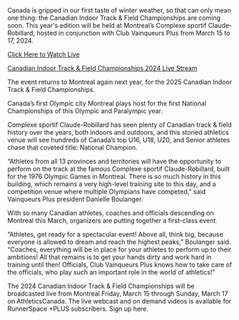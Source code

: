 Canada is gripped in our first taste of winter weather, so that can only mean one thing: the Canadian Indoor Track & Field Championships are coming soon. This year's edition will be held at Montreal’s Complexe sportif Claude-Robillard, hosted in conjunction with Club Vainqueurs Plus from March 15 to 17, 2024.

<a href="https://bestones.icu/canadianindoor/">Click Here to Watch Live</a>

<a href="https://bestones.icu/canadianindoor/">Canadian Indoor Track & Field Championships 2024 Live Stream</a>

The event returns to Montreal again next year, for the 2025 Canadian Indoor Track & Field Championships.

Canada’s first Olympic city Montreal plays host for the first National Championships of this Olympic and Paralympic year.

Complexe sportif Claude-Robillard has seen plenty of Canadian track & field history over the years, both indoors and outdoors, and this storied athletics venue will see hundreds of Canada’s top U16, U18, U20, and Senior athletes chase that coveted title: National Champion.

“Athletes from all 13 provinces and territories will have the opportunity to perform on the track at the famous Complexe sportif Claude-Robillard, built for the 1976 Olympic Games in Montreal. There is so much history in this building, which remains a very high-level training site to this day, and a competition venue where multiple Olympians have competed,” said Vainqueurs Plus president Danielle Boulanger.

With so many Canadian athletes, coaches and officials descending on Montreal this March, organizers are putting together a first-class event.

“Athletes, get ready for a spectacular event! Above all, think big, because everyone is allowed to dream and reach the highest peaks,” Boulanger said. “Coaches, everything will be in place for your athletes to perform up to their ambitions! All that remains is to get your hands dirty and work hard in training until then! Officials, Club Vainqueurs Plus knows how to take care of the officials, who play such an important role in the world of athletics!”

The 2024 Canadian Indoor Track & Field Championships will be broadcasted live from Montreal Friday, March 15 through Sunday, March 17 on AthleticsCanada. The live webcast and on demand videos is available for RunnerSpace +PLUS subscribers. Sign up here. 
